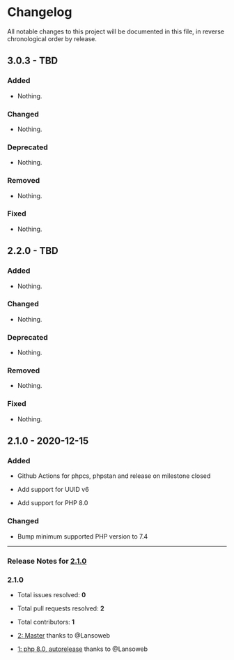 # Changelog

All notable changes to this project will be documented in this file, in reverse chronological order by release.

## 3.0.3 - TBD

### Added

- Nothing.

### Changed

- Nothing.

### Deprecated

- Nothing.

### Removed

- Nothing.

### Fixed

- Nothing.

## 2.2.0 - TBD

### Added

- Nothing.

### Changed

- Nothing.

### Deprecated

- Nothing.

### Removed

- Nothing.

### Fixed

- Nothing.

## 2.1.0 - 2020-12-15

### Added

- Github Actions for phpcs, phpstan and release on milestone closed

- Add support for UUID v6

- Add support for PHP 8.0

### Changed

- Bump minimum supported PHP version to 7.4



-----

### Release Notes for [2.1.0](https://github.com/Lansoweb/request-id/milestone/1)



### 2.1.0

- Total issues resolved: **0**
- Total pull requests resolved: **2**
- Total contributors: **1**

 - [2: Master](https://github.com/Lansoweb/request-id/pull/2) thanks to @Lansoweb
 - [1: php 8.0, autorelease](https://github.com/Lansoweb/request-id/pull/1) thanks to @Lansoweb

